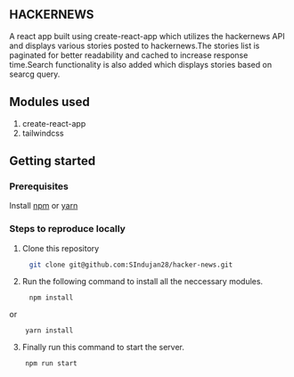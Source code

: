 ## HACKERNEWS 
A react app built using create-react-app which utilizes the hackernews API and displays various stories posted to hackernews.The stories list is paginated for better readability and cached to increase response time.Search functionality is also added which displays stories based on searcg query.

## Modules used
1. create-react-app
2. tailwindcss
## Getting started

 ### Prerequisites
Install [npm](https://www.npmjs.com/get-npm) or [yarn](https://classic.yarnpkg.com/en/docs/install/#debian-stable)

 ### Steps to reproduce locally
  1. Clone this repository
```bash
     git clone git@github.com:SIndujan28/hacker-news.git
```
  2. Run the following command to install all the neccessary modules.
```
     npm install
```
  or
```
    yarn install
```

  3. Finally run this command to start the server.
```bash
    npm run start
```
